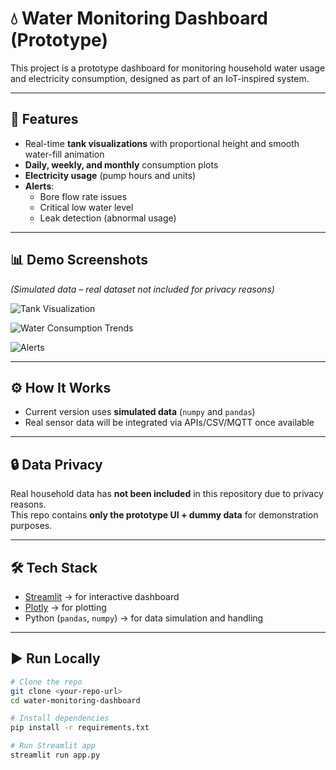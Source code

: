 # 💧 Water Monitoring Dashboard (Prototype)

This project is a prototype dashboard for monitoring household water usage and electricity consumption, designed as part of an IoT-inspired system.

---

## 🚀 Features
- Real-time **tank visualizations** with proportional height and smooth water-fill animation  
- **Daily, weekly, and monthly** consumption plots  
- **Electricity usage** (pump hours and units)  
- **Alerts**:  
  - Bore flow rate issues  
  - Critical low water level  
  - Leak detection (abnormal usage)  

---

## 📊 Demo Screenshots
*(Simulated data – real dataset not included for privacy reasons)*

![Tank Visualization](<img width="1300" height="634" alt="image" src="https://github.com/user-attachments/assets/ee49cf0b-1db7-453d-b54e-b8afe6f6b2df" />)

![Water Consumption Trends](<img width="1343" height="481" alt="image" src="https://github.com/user-attachments/assets/e6ca33d4-5d9f-493d-b73f-b80fea4dec3f" />)

![Alerts](<img width="1277" height="334" alt="image" src="https://github.com/user-attachments/assets/e8971d99-5b12-4929-9da4-1b344f8d1266" />)


---

## ⚙️ How It Works
- Current version uses **simulated data** (`numpy` and `pandas`)  
- Real sensor data will be integrated via APIs/CSV/MQTT once available  

---

## 🔒 Data Privacy
Real household data has **not been included** in this repository due to privacy reasons.  
This repo contains **only the prototype UI + dummy data** for demonstration purposes.  

---

## 🛠️ Tech Stack
- [Streamlit](https://streamlit.io/) → for interactive dashboard  
- [Plotly](https://plotly.com/python/) → for plotting  
- Python (`pandas`, `numpy`) → for data simulation and handling  

---

## ▶️ Run Locally
```bash
# Clone the repo
git clone <your-repo-url>
cd water-monitoring-dashboard

# Install dependencies
pip install -r requirements.txt

# Run Streamlit app
streamlit run app.py
